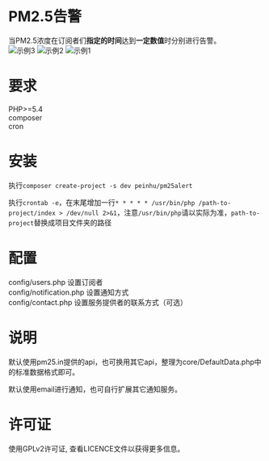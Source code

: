 # PM2.5告警
当PM2.5浓度在订阅者们**指定的时间**达到**一定数值**时分别进行告警。    
![示例3](http://ww3.sinaimg.cn/mw690/69e23056gw1fbdafftyowj20690b43yq.jpg)  ![示例2](http://ww3.sinaimg.cn/mw690/69e23056gw1fb8ous7x1aj20690b4gmd.jpg)  ![示例1](http://ww2.sinaimg.cn/mw690/69e23056gw1fb8ourtu4cj20690b43zq.jpg) 
# 要求  
PHP>=5.4  
composer  
cron

# 安装  
执行`composer create-project -s dev peinhu/pm25alert`  

执行`crontab -e`，在末尾增加一行`* * * * * /usr/bin/php /path-to-project/index > /dev/null 2>&1`，注意`/usr/bin/php`请以实际为准，`path-to-project`替换成项目文件夹的路径  

# 配置  
config/users.php 设置订阅者  
config/notification.php 设置通知方式  
config/contact.php 设置服务提供者的联系方式（可选）  

# 说明   
默认使用pm25.in提供的api，也可换用其它api，整理为core/DefaultData.php中的标准数据格式即可。   

默认使用email进行通知，也可自行扩展其它通知服务。
# 许可证
使用GPLv2许可证, 查看LICENCE文件以获得更多信息。
